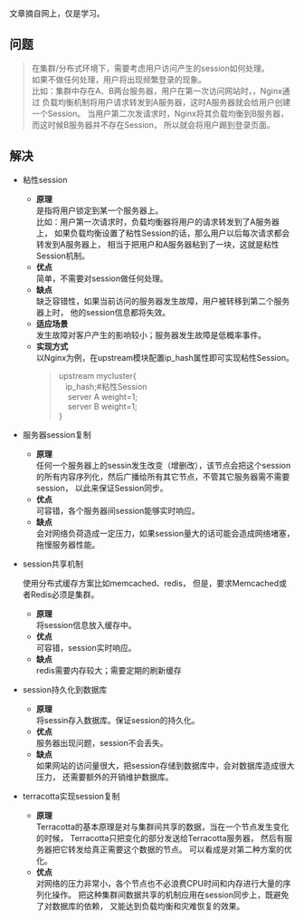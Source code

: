 文章摘自网上，仅是学习。

## 问题

> 在集群/分布式环境下，需要考虑用户访问产生的session如何处理。</br>
如果不做任何处理，用户将出现频繁登录的现象。</br>
比如：集群中存在A、B两台服务器，用户在第一次访问网站时，，Nginx通过
负载均衡机制将用户请求转发到A服务器，这时A服务器就会给用户创建一个Session。
当用户第二次发请求时，Nginx将其负载均衡到B服务器，而这时候B服务器并不存在Session，
所以就会将用户踢到登录页面。

## 解决

* 粘性session
    * **原理**</br>
        是指将用户锁定到某一个服务器上。</br>
        比如：用户第一次请求时，负载均衡器将用户的请求转发到了A服务器上，
        如果负载均衡设置了粘性Session的话，那么用户以后每次请求都会转发到A服务器上，
        相当于把用户和A服务器粘到了一块，这就是粘性Session机制。
    * **优点**</br>
        简单，不需要对session做任何处理。
    * **缺点**</br>
        缺乏容错性，如果当前访问的服务器发生故障，用户被转移到第二个服务器上时，
        他的session信息都将失效。
    * **适应场景**</br>
        发生故障对客户产生的影响较小；服务器发生故障是低概率事件。
    * **实现方式**</br>
        以Nginx为例，在upstream模块配置ip_hash属性即可实现粘性Session。
        > upstream mycluster{</br>
                &nbsp;&nbsp;&nbsp;ip_hash;#粘性Session </br>
                &nbsp;&nbsp;&nbsp;&nbsp;server A weight=1;</br>
                &nbsp;&nbsp;&nbsp;&nbsp;server B weight=1;</br>
            }


* 服务器session复制
    * **原理**</br>
        任何一个服务器上的sessin发生改变（增删改），该节点会把这个session
        的所有内容序列化，然后广播给所有其它节点，不管其它服务器需不需要session，
        以此来保证Session同步。
    * **优点**</br>
        可容错，各个服务器间session能够实时响应。
    * **缺点**</br>
        会对网络负荷造成一定压力，如果session量大的话可能会造成网络堵塞，
        拖慢服务器性能。
        
        
* session共享机制
    
    使用分布式缓存方案比如memcached、redis，
    但是，要求Memcached或者Redis必须是集群。
    * **原理**</br>
        将session信息放入缓存中。
    * **优点**</br>
        可容错，session实时响应。
    * **缺点**</br>
        redis需要内存较大；需要定期的刷新缓存
    
    
* session持久化到数据库
    * **原理**</br>
        将sessin存入数据库。保证session的持久化。
    * **优点**</br>
        服务器出现问题，session不会丢失。
    * **缺点**</br>
        如果网站的访问量很大，把session存储到数据库中，会对数据库造成很大压力，
        还需要额外的开销维护数据库。
        
        
* terracotta实现session复制
    * **原理**</br>
        Terracotta的基本原理是对与集群间共享的数据，当在一个节点发生变化的时候，
        Terracotta只把变化的部分发送给Terracotta服务器，
        然后有服务器把它转发给真正需要这个数据的节点。
        可以看成是对第二种方案的优化。
    * **优点**</br>
        对网络的压力非常小，各个节点也不必浪费CPU时间和内存进行大量的序列化操作。
        把这种集群间数据共享的机制应用在session同步上，既避免了对数据库的依赖，
        又能达到负载均衡和灾难恢复的效果。
